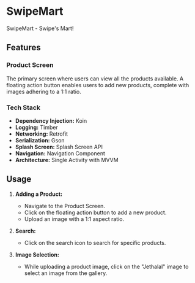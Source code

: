 # SwipeMart

SwipeMart - Swipe's Mart!

## Features

### Product Screen

The primary screen where users can view all the products available. A floating action button enables users to add new products, complete with images adhering to a 1:1 ratio.

### Tech Stack

- **Dependency Injection:** Koin
- **Logging:** Timber
- **Networking:** Retrofit
- **Serialization:** Gson
- **Splash Screen:** Splash Screen API
- **Navigation:** Navigation Component
- **Architecture:** Single Activity with MVVM

## Usage

1. **Adding a Product:**
   - Navigate to the Product Screen.
   - Click on the floating action button to add a new product.
   - Upload an image with a 1:1 aspect ratio.

2. **Search:**
   - Click on the search icon to search for specific products.

3. **Image Selection:**
   - While uploading a product image, click on the "Jethalal" image to select an image from the gallery.
